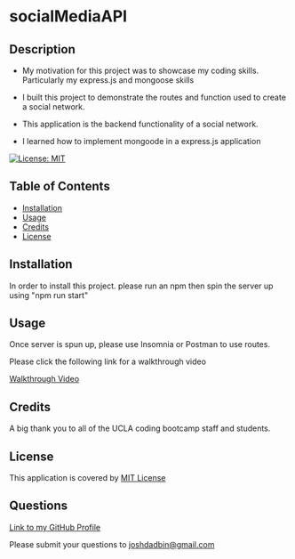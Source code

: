 # socialMediaAPI

## Description

- My motivation for this project was to showcase my coding skills. Particularly my express.js and mongoose skills

- I built this project to demonstrate the routes and function used to create a social network.

- This application is the backend functionality of a social network.

- I learned how to implement mongoode in a express.js application

[![License: MIT](https://img.shields.io/badge/License-MIT-yellow.svg)](https://opensource.org/licenses/MIT)

## Table of Contents 

- [Installation](#installation)
- [Usage](#usage)
- [Credits](#credits)
- [License](#license)

## Installation

In order to install this project. please run an npm then spin the server up using "npm run start"

## Usage

Once server is spun up, please use Insomnia or Postman to use routes. 

Please click the following link for a walkthrough video

[Walkthrough Video](https://drive.google.com/file/d/1qoo39xN8l__sfMmeJHnnYvbRXxt9vZ7D/view?usp=sharing)

## Credits

A big thank you to all of the UCLA coding bootcamp staff and students.

## License

This application is covered by [MIT License](https://choosealicense.com/licenses/mit/)



## Questions

[Link to my GitHub Profile](https://github.com/autohome)

Please submit your questions to joshdadbin@gmail.com


